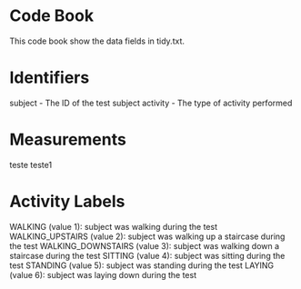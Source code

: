 # Code Book
This code book show the data fields in tidy.txt.

# Identifiers

subject - The ID of the test subject
activity - The type of activity performed

# Measurements

teste
teste1

# Activity Labels

WALKING (value 1): subject was walking during the test
WALKING_UPSTAIRS (value 2): subject was walking up a staircase during the test
WALKING_DOWNSTAIRS (value 3): subject was walking down a staircase during the test
SITTING (value 4): subject was sitting during the test
STANDING (value 5): subject was standing during the test
LAYING (value 6): subject was laying down during the test
